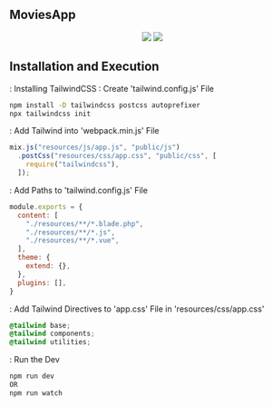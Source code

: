 ## MoviesApp
<p align="center">
  <img src="https://img.shields.io/github/languages/top/ranjith-acharya/MoviesApp?style=for-the-badge">
  <img src="https://img.shields.io/github/last-commit/ranjith-acharya/MoviesApp?style=for-the-badge">
</p>

## Installation and Execution
: Installing TailwindCSS
: Create 'tailwind.config.js' File
```bash
npm install -D tailwindcss postcss autoprefixer
npx tailwindcss init
```
: Add Tailwind into 'webpack.min.js' File
```js
mix.js("resources/js/app.js", "public/js")
  .postCss("resources/css/app.css", "public/css", [
    require("tailwindcss"),
  ]);
```
: Add Paths to 'tailwind.config.js' File
```js
module.exports = {
  content: [
    "./resources/**/*.blade.php",
    "./resources/**/*.js",
    "./resources/**/*.vue",
  ],
  theme: {
    extend: {},
  },
  plugins: [],
}
```
: Add Tailwind Directives to 'app.css' File in 'resources/css/app.css'
```css
@tailwind base;
@tailwind components;
@tailwind utilities;
```
: Run the Dev
```bash
npm run dev
OR
npm run watch
```
